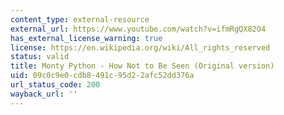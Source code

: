 ```yaml
---
content_type: external-resource
external_url: https://www.youtube.com/watch?v=ifmRgQX82O4
has_external_license_warning: true
license: https://en.wikipedia.org/wiki/All_rights_reserved
status: valid
title: Monty Python - How Not to Be Seen (Original version)
uid: 09c0c9e0-cdb8-491c-95d2-2afc52dd376a
url_status_code: 200
wayback_url: ''
---
```

